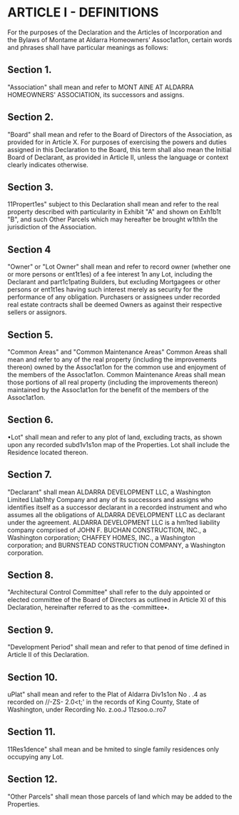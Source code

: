 # ARTICLE I - DEFINITIONS

For the purposes of the Declaration and the Articles of Incorporation and the Bylaws of
Montame at Aldarra Homeowners' Assoc1at1on, certain words and phrases shall have
particular meanings as follows:

## Section 1.

"Association" shall mean and refer to MONT AINE AT ALDARRA
HOMEOWNERS' ASSOCIATION, its successors and assigns.

## Section 2.

"Board" shall mean and refer to the Board of Directors of the
Association, as provided for in Article X. For purposes of exercising the powers and duties
assigned in this Declaration to the Board, this term shall also mean the Initial Board of
Declarant, as provided in Article II, unless the language or context clearly indicates
otherwise.

## Section 3.

11Propert1es" subject to this Declaration shall mean and refer to the real
property described with particularity in Exhibit "A" and shown on Exh1b1t "B", and such Other
Parcels which may hereafter be brought w1th1n the jurisdiction of the Association.

## Section 4

"Owner" or "Lot Owner" shall mean and refer to record owner (whether
one or more persons or ent1t1es) of a fee interest 1n any Lot, including the Declarant and
part1c1pating Builders, but excluding Mortgagees or other persons or ent1t1es having such
interest merely as security for the performance of any obligation. Purchasers or assignees
under recorded real estate contracts shall be deemed Owners as against their respective
sellers or assignors.

## Section 5.

"Common Areas" and "Common Maintenance Areas" Common Areas
shall mean and refer to any of the real property (including the improvements thereon) owned
by the Assoc1at1on for the common use and enjoyment of the members of the Assoc1at1on.
Common Maintenance Areas shall mean those portions of all real property (including the
improvements thereon) maintained by the Assoc1at1on for the benefit of the members of the
Assoc1at1on.

## Section 6.

•Lot" shall mean and refer to any plot of land, excluding tracts, as
shown upon any recorded subd1v1s1on map of the Properties. Lot shall include the
Residence located thereon.

## Section 7.

"Declarant" shall mean ALDARRA DEVELOPMENT LLC, a
Washington Limited Llab1hty Company and any of its successors and assigns who identifies
itself as a successor declarant in a recorded instrument and who assumes all the obligations
of ALDARRA DEVELOPMENT LLC as declarant under the agreement. ALDARRA
DEVELOPMENT LLC is a hm1ted liability company comprised of JOHN F. BUCHAN
CONSTRUCTION, INC., a Washington corporation; CHAFFEY HOMES, INC., a Washington
corporation; and BURNSTEAD CONSTRUCTION COMPANY, a Washington corporation.

## Section 8.

"Architectural Control Committee" shall refer to the duly appointed or
elected committee of the Board of Directors as outlined in Article XI of this Declaration,
hereinafter referred to as the ·committee•.

## Section 9.

"Development Period" shall mean and refer to that penod of time
defined in Article II of this Declaration.

## Section 10.

uPlat" shall mean and refer to the Plat of Aldarra Div1s1on No . .4 as
recorded on //-ZS- 2.0<t;' in the records of King County, State of Washington, under
Recording No. z.oo.J 11zsoo.o.:ro7

## Section 11.

11Res1dence" shall mean and be hmited to single family residences only
occupying any Lot.

## Section 12.

"Other Parcels" shall mean those parcels of land which may be added
to the Properties.
